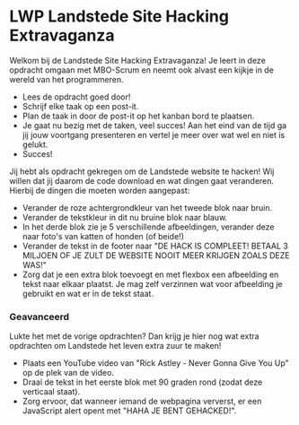 # LWP Landstede Site Hacking Extravaganza
Welkom bij de Landstede Site Hacking Extravaganza! Je leert in deze opdracht omgaan met MBO-Scrum en neemt ook alvast een kijkje in de wereld van het programmeren.

- Lees de opdracht goed door!
- Schrijf elke taak op een post-it.
- Plan de taak in door de post-it op het kanban bord te plaatsen.
- Je gaat nu bezig met de taken, veel succes! Aan het eind van de tijd ga jij jouw voortgang presenteren en vertel je meer over wat wel en niet is gelukt.
- Succes!

Jij hebt als opdracht gekregen om de Landstede website te hacken! Wij willen dat jij daarom de code download en wat dingen gaat veranderen. Hierbij de dingen die moeten worden aangepast:

- Verander de roze achtergrondkleur van het tweede blok naar bruin.
- Verander de tekstkleur in dit nu bruine blok naar blauw.
- In het derde blok zie je 5 verschillende afbeeldingen, verander deze naar foto's van katten of honden (of beide!)
- Verander de tekst in de footer naar "DE HACK IS COMPLEET! BETAAL 3 MILJOEN OF JE ZULT DE WEBSITE NOOIT MEER KRIJGEN ZOALS DEZE WAS!"
- Zorg dat je een extra blok toevoegt en met flexbox een afbeelding en tekst naar elkaar plaatst. Je mag zelf verzinnen wat voor afbeelding je gebruikt en wat er in de tekst staat.

### Geavanceerd
Lukte het met de vorige opdrachten? Dan krijg je hier nog wat extra opdrachten om Landstede het leven extra zuur te maken!

- Plaats een YouTube video van "Rick Astley - Never Gonna Give You Up" op de plek van de video.
- Draai de tekst in het eerste blok met 90 graden rond (zodat deze verticaal staat).
- Zorg ervoor, dat wanneer iemand de webpagina ververst, er een JavaScript alert opent met "HAHA JE BENT GEHACKED!".
